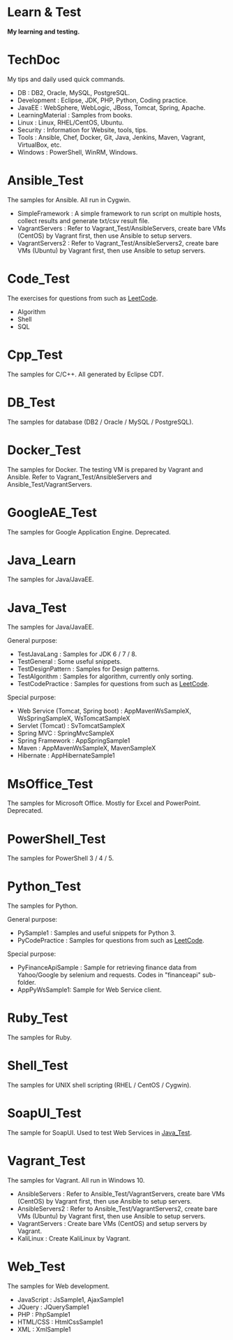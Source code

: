 # Learn & Test
**My learning and testing.**

# TechDoc
My tips and daily used quick commands.

* DB : DB2, Oracle, MySQL, PostgreSQL.
* Development : Eclipse, JDK, PHP, Python, Coding practice.
* JavaEE : WebSphere, WebLogic, JBoss, Tomcat, Spring, Apache.
* LearningMaterial : Samples from books.
* Linux : Linux, RHEL/CentOS, Ubuntu.
* Security : Information for Website, tools, tips.
* Tools : Ansible, Chef, Docker, Git, Java, Jenkins, Maven, Vagrant, VirtualBox, etc.
* Windows : PowerShell, WinRM, Windows.

# Ansible_Test
The samples for Ansible. All run in Cygwin.

* SimpleFramework : A simple framework to run script on multiple hosts, collect results and generate txt/csv result file.
* VagrantServers : Refer to Vagrant_Test/AnsibleServers, create bare VMs (CentOS) by Vagrant first, then use Ansible to setup servers.
* VagrantServers2 : Refer to Vagrant_Test/AnsibleServers2, create bare VMs (Ubuntu) by Vagrant first, then use Ansible to setup servers.

# Code_Test
The exercises for questions from such as [LeetCode](https://leetcode.com/).

* Algorithm
* Shell
* SQL

# Cpp_Test
The samples for C/C++. All generated by Eclipse CDT.

# DB_Test
The samples for database (DB2 / Oracle / MySQL / PostgreSQL).

# Docker_Test
The samples for Docker. The testing VM is prepared by Vagrant and Ansible.
Refer to Vagrant_Test/AnsibleServers and Ansible_Test/VagrantServers.

# GoogleAE_Test
The samples for Google Application Engine. Deprecated.

# Java_Learn
The samples for Java/JavaEE.

# Java_Test
The samples for Java/JavaEE.

General purpose:
* TestJavaLang : Samples for JDK 6 / 7 / 8.
* TestGeneral : Some useful snippets.
* TestDesignPattern : Samples for Design patterns.
* TestAlgorithm : Samples for algorithm, currently only sorting.
* TestCodePractice : Samples for questions from such as [LeetCode](https://leetcode.com/).

Special purpose:
* Web Service (Tomcat, Spring boot) : AppMavenWsSampleX, WsSpringSampleX, WsTomcatSampleX
* Servlet (Tomcat) : SvTomcatSampleX
* Spring MVC : SpringMvcSampleX
* Spring Framework : AppSpringSample1
* Maven : AppMavenWsSampleX, MavenSampleX
* Hibernate : AppHibernateSample1

# MsOffice_Test
The samples for Microsoft Office. Mostly for Excel and PowerPoint. Deprecated.

# PowerShell_Test
The samples for PowerShell 3 / 4 / 5.

# Python_Test
The samples for Python.

General purpose:
* PySample1 : Samples and useful snippets for Python 3.
* PyCodePractice : Samples for questions from such as [LeetCode](https://leetcode.com/).

Special purpose:
* PyFinanceApiSample : Sample for retrieving finance data from Yahoo/Google by selenium and requests. Codes in "financeapi" sub-folder.
* AppPyWsSample1: Sample for Web Service client.

# Ruby_Test
The samples for Ruby.

# Shell_Test
The samples for UNIX shell scripting (RHEL / CentOS / Cygwin).

# SoapUI_Test
The sample for SoapUI.
Used to test Web Services in [Java_Test](#Java_Test).

# Vagrant_Test
The samples for Vagrant. All run in Windows 10.

* AnsibleServers : Refer to Ansible_Test/VagrantServers, create bare VMs (CentOS) by Vagrant first, then use Ansible to setup servers.
* AnsibleServers2 : Refer to Ansible_Test/VagrantServers2, create bare VMs (Ubuntu) by Vagrant first, then use Ansible to setup servers.
* VagrantServers : Create bare VMs (CentOS) and setup servers by Vagrant.
* KaliLinux : Create KaliLinux by Vagrant.

# Web_Test
The samples for Web development.

* JavaScript : JsSample1, AjaxSample1
* JQuery : JQuerySample1
* PHP : PhpSample1
* HTML/CSS : HtmlCssSample1
* XML : XmlSample1

